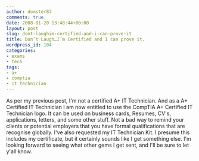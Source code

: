 ```yaml
---
author: domster83
comments: true
date: 2008-01-20 13:48:44+00:00
layout: post
slug: dont-laughim-certified-and-i-can-prove-it
title: Don’t Laugh…I’m Certified and I can prove it.
wordpress_id: 104
categories:
- exams
- tech
tags:
- a+
- comptia
- it technician
---
```


As per my previous post, I'm not a certified A+ IT Technician. And as a A+ Certified IT Technician I am now entitled to use the CompTIA A+ Certified IT Technician logo. It can be used on business cards, Resumes, CV's, applications, letters, and some other stuff. Not a bad way to remind your clients or potential employers that you have formal qualifications that are recognise globally.
I've also requested my IT Technician Kit. I presume this includes my certificate, but it certainly sounds like I get something else. I'm looking forward to seeing what other gems I get sent, and I'll be sure to let y'all know.
